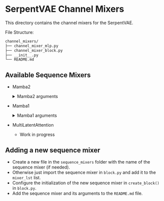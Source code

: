 # SerpentVAE Channel Mixers

This directory contains the channel mixers for the SerpentVAE. 

File Structure:

```sh
channel_mixers/
├── channel_mixer_mlp.py
├── channel_mixer_block.py
├── __init__.py
└── README.md
```


## Available Sequence Mixers
- Mamba2
  <details>
  <summary>Mamba2 arguments</summary>
  - `d_model`: The dimension of the model
  - `d_state`: The size of the state
  - `d_conv`: The length of the convolution
  - `expand`: The expansion factor
  - `headdim`: The dimension of the head
  </details>

- Mamba1
  <details>
  <summary>Mamba1 arguments</summary>
  - `d_model`: The dimension of the model
  - `d_state`: The size of the state
  - `d_conv`: The length of the convolution
  - `expand`: The expansion factor
  </details>

- MultiLatentAttention
  - Work in progress


## Adding a new sequence mixer
- Create a new file in the `sequence_mixers` folder with the name of the sequence mixer (if needed).
- Otherwise just import the sequence mixer in `block.py` and add it to the `mixer_lst` list.
- Configure the initialization of the new sequence mixer in `create_block()` in `block.py`.
- Add the sequence mixer and its arguments to the `README.md` file.
